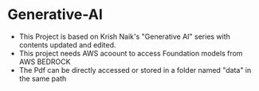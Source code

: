 # Generative-AI

- This Project is based on Krish Naik's "Generative AI" series with contents updated and edited.
- This project needs AWS acoount to access Foundation models from AWS BEDROCK
- The Pdf can be directly accessed or stored in a folder named "data" in the same path

